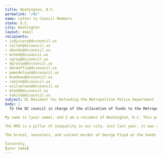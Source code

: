 ```yaml
---
title: Washington, D.C.
permalink: "/dc"
name: Letter to Council Members
state: D.C.
city: Washington
layout: email
recipients:
- judiciary@dccouncil.us
- callen@dccouncil.us
- abonds@dccouncil.us
- mcheh@dccouncil.us
- vgray@dccouncil.us
- dgrosso@dccouncil.us
- kmcduffie@dccouncil.us
- pmendelson@dccouncil.us
- bnadeau@dccouncil.us
- rwhite@dccouncil.us
- esilverman@dccouncil.us
- btodd@dccouncil.us
- twhite@dccouncil.us
subject: DC Resident for Defunding the Metropolitan Police Department
body: |
  To the DC council in charge of the allocation of funds to the Metropolitan Police Department and its respective members, 

My name is [your name], and I am a resident of Washington, D.C. This past week, our nation has been gripped by protests calling for rapid and meaningful change with regard to police behavior, an end to racism and anti-blackness, and immediate reform in how black people are treated in America. Our city has been at the forefront of much of this action. Accordingly, it has come to my attention that there will be a council meeting in June that will discuss the budget for the Metropolitan Police Department. 

The MPD is a pillar of inequality in our city. Just last year, it was reported that most police stops involved Black people. I am concerned that the proposed increase/or the upcoming fiscal year will only serve to entrench this prejudice and worsen the disproportionate impact on Black DC residents. 

The brutal, senseless, and violent murder of George Floyd at the hands of police officers derelict in their duties to protect and serve is deeply disturbing. We, as a nation, are in need of a drastic overhaul in policing. Systems of oppression must be undone, and reallocating much of the budget for the MPD to programs and city-led initiatives that support education, rehabilitation, public health, and community-oriented initiatives is a goal that must be achieved. I implore you to reconsider the upcoming budget. We are overdue for change. 

Sincerely, 
[your name]
---
```

